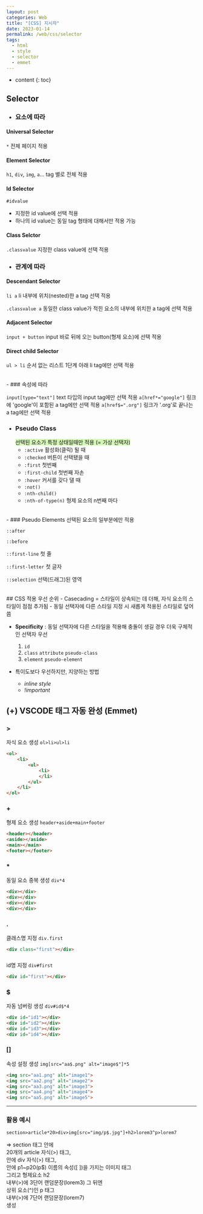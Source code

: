 ```yaml
---
layout: post
categories: Web
title: "[CSS] 지시자"
date: 2023-01-14
permalink: /web/css/selector
tags:
  - html
  - style
  - selector
  - emmet
---
```

* content
{: toc}




## Selector

- ### 요소에 따라
#### Universal Selector
`*`
전체 페이지 적용

#### Element Selector
`h1`, `div`, `img`, `a`... 
tag 별로 전체 적용 

#### Id Selector
`#idvalue`
-	지정한 id value에 선택 적용
-	하나의 id value는 동일 tag 형태에 대해서만 적용 가능

#### Class Selctor
`.classvalue`
지정한 class value에 선택 적용


- ### 관계에 따라
#### Descendant Selector
`li a`
li 내부에 위치(nested)한 a tag 선택 적용

`.classvalue a`
동일한 class value가 적힌 요소의 내부에 위치한 a tag에 선택 적용

#### Adjacent Selector
`input + button`
input 바로 뒤에 오는 button(형제 요소)에 선택 적용 

#### Direct child Selector
`ul > li` 
순서 없는 리스트 1단계 아래 li tag에만 선택 적용

<br>
- ### 속성에 따라

`input[type="text"]`
text 타입의 input tag에만 선택 적용
`a[href*="google"]`
링크에 'google'이 포함된 a tag에만 선택 적용 
`a[href$=".org"]`
링크가 '.org'로 끝나는 a tag에만 선택 적용 
<br>

- ### Pseudo Class 
  <span style="background:#d3f8b6">선택된 요소가 특정 상태일때만 적용 (= 가상 선택자)</span>	
	- `:active` 활성화(클릭) 될 때
	- `:checked` 버튼이 선택됐을 때
	- `:first` 첫번째
	- `:first-child` 첫번째 자손
	- `:hover` 커서를 갖다 댈 때
	- `:not()`
	- `:nth-child()`
	- `:nth-of-type(n)` 형제 요소의 n번째 마다

<br>
- ### Pseudo Elements
선택된 요소의 일부분에만 적용

`::after`

`::before`

`::first-line` 첫 줄

`::first-letter` 첫 글자

`::selection` 선택(드래그)된 영역

<br>
## CSS 적용 우선 순위
- Casecading = 스타일이 상속되는 데 더해, 자식 요소의 스타일이 점점 추가됨
- 동일 선택자에 다른 스타일 지정 시 새롭게 적용된 스타일로 덮어씀

- **Specificity** : 동일 선택자에 다른 스타일을 적용해 충돌이 생길 경우 더욱 구체적인 선택자 우선 
	1. `id`
	2. `class` `attribute` `pseudo-class`
	3. `element` `pseudo-element`

-	특이도보다 우선하지만, 지양하는 방법
	-	_inline style_ 
	-	_!important_




## (+) VSCODE 태그 자동 완성 (Emmet)

### >
자식 요소 생성 `ol>li>ul>li`

```html
<ol>
	<li>
		<ul>
			<li>
			</li>
		</ul>
	</li>
</ol>
```

### +
형제 요소 생성 `header+aside+main+footer`

```html
<header></header>
<aside></aside>
<main></main>
<footer></footer>
```

### *
동일 요소 중복 생성 `div*4`

```html
<div></div>
<div></div>
<div></div>
<div></div>
```

### .
클래스명 지정 `div.first`

```html
<div class="first"></div>
```

### #

id명 지정 `div#first`

```html
<div id="first"></div>
```

### $

자동 넘버링 생성 `div#id$*4`

```html
<div id="id1"></div>
<div id="id2"></div>
<div id="id3"></div>
<div id="id4"></div>
```

### []

속성 설정 생성 `img[src="aa$.png" alt="image$"]*5`

```html
<img src="aa1.png" alt="image1">
<img src="aa2.png" alt="image2">
<img src="aa3.png" alt="image3">
<img src="aa4.png" alt="image4">
<img src="aa5.png" alt="image5">
```

---
### 활용 예시
`section>article*20>div>img[src="img/p$.jpg"]+h2>lorem3^p>lorem7`

⇒ section 태그 안에  
20개의 article 자식(>) 태그,  
안에 div 자식(>) 태그,  
안에 p1~p20(p$) 이름의 속성([ ])을 가지는 이미지 태그  
그리고 형제요소 h2  
내부(>)에 3단어 랜덤문장(lorem3) 그 뒤엔  
상위 요소(^)인 p 태그  
내부(>)에 7단어 랜덤문장(lorem7)  
생성